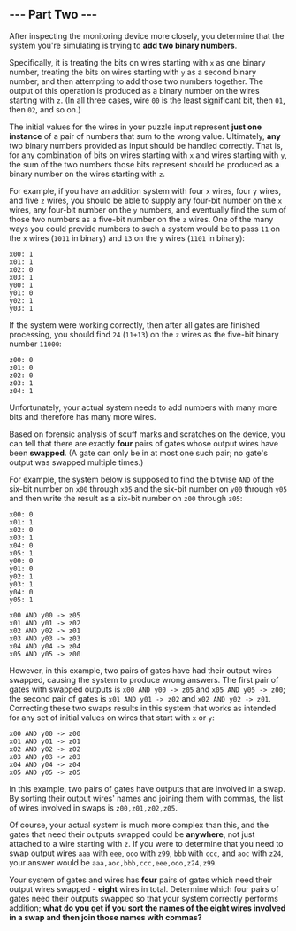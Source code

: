 ## --- Part Two ---

After inspecting the monitoring device more closely, you determine that the system you're simulating is trying to **add two binary numbers**.

Specifically, it is treating the bits on wires starting with ``x`` as one binary number, treating the bits on wires starting with ``y`` as a second binary number, and then attempting to add those two numbers together. The output of this operation is produced as a binary number on the wires starting with ``z``. (In all three cases, wire ``00`` is the least significant bit, then ``01``, then ``02``, and so on.)

The initial values for the wires in your puzzle input represent **just one instance** of a pair of numbers that sum to the wrong value. Ultimately, **any** two binary numbers provided as input should be handled correctly. That is, for any combination of bits on wires starting with ``x`` and wires starting with ``y``, the sum of the two numbers those bits represent should be produced as a binary number on the wires starting with ``z``.

For example, if you have an addition system with four ``x`` wires, four ``y`` wires, and five ``z`` wires, you should be able to supply any four-bit number on the ``x`` wires, any four-bit number on the ``y`` numbers, and eventually find the sum of those two numbers as a five-bit number on the ``z`` wires. One of the many ways you could provide numbers to such a system would be to pass ``11`` on the ``x`` wires (``1011`` in binary) and ``13`` on the ``y`` wires (``1101`` in binary):

    x00: 1
    x01: 1
    x02: 0
    x03: 1
    y00: 1
    y01: 0
    y02: 1
    y03: 1

If the system were working correctly, then after all gates are finished processing, you should find ``24`` (``11+13``) on the ``z`` wires as the five-bit binary number ``11000``:

    z00: 0
    z01: 0
    z02: 0
    z03: 1
    z04: 1

Unfortunately, your actual system needs to add numbers with many more bits and therefore has many more wires.

Based on forensic analysis of scuff marks and scratches on the device, you can tell that there are exactly **four** pairs of gates whose output wires have been **swapped**. (A gate can only be in at most one such pair; no gate's output was swapped multiple times.)

For example, the system below is supposed to find the bitwise ``AND`` of the six-bit number on ``x00`` through ``x05`` and the six-bit number on ``y00`` through ``y05`` and then write the result as a six-bit number on ``z00`` through ``z05``:

    x00: 0
    x01: 1
    x02: 0
    x03: 1
    x04: 0
    x05: 1
    y00: 0
    y01: 0
    y02: 1
    y03: 1
    y04: 0
    y05: 1
    
    x00 AND y00 -> z05
    x01 AND y01 -> z02
    x02 AND y02 -> z01
    x03 AND y03 -> z03
    x04 AND y04 -> z04
    x05 AND y05 -> z00

However, in this example, two pairs of gates have had their output wires swapped, causing the system to produce wrong answers. The first pair of gates with swapped outputs is ``x00 AND y00 -> z05`` and ``x05 AND y05 -> z00``; the second pair of gates is ``x01 AND y01 -> z02`` and ``x02 AND y02 -> z01``. Correcting these two swaps results in this system that works as intended for any set of initial values on wires that start with ``x`` or ``y``:

    x00 AND y00 -> z00
    x01 AND y01 -> z01
    x02 AND y02 -> z02
    x03 AND y03 -> z03
    x04 AND y04 -> z04
    x05 AND y05 -> z05

In this example, two pairs of gates have outputs that are involved in a swap. By sorting their output wires' names and joining them with commas, the list of wires involved in swaps is ``z00,z01,z02,z05``.

Of course, your actual system is much more complex than this, and the gates that need their outputs swapped could be **anywhere**, not just attached to a wire starting with ``z``. If you were to determine that you need to swap output wires ``aaa`` with ``eee``, ``ooo`` with ``z99``, ``bbb`` with ``ccc``, and ``aoc`` with ``z24``, your answer would be ``aaa,aoc,bbb,ccc,eee,ooo,z24,z99``.

Your system of gates and wires has **four** pairs of gates which need their output wires swapped - **eight** wires in total. Determine which four pairs of gates need their outputs swapped so that your system correctly performs addition; **what do you get if you sort the names of the eight wires involved in a swap and then join those names with commas?**


